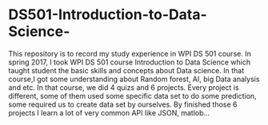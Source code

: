 # DS501-Introduction-to-Data-Science-
This repository is to record my study experience in WPI DS 501 course.
In spring 2017, I took WPI DS 501 course Introduction to Data Science which taught student the basic skills and concepts about Data science. In that course,I got some understanding about Random forest, AI, big Data analysis and etc. In that course, we did 4 quizs and 6 projects. Every project is different, some of them used some specific data set to do some prediction, some required us to create data set by ourselves. By finished those 6 projects I learn a lot of very common API like JSON, matlob...
